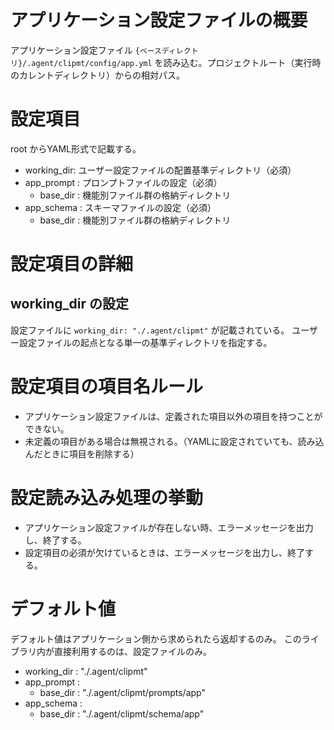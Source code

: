 # アプリケーション設定ファイルの概要

アプリケーション設定ファイル
`{ベースディレクトリ}/.agent/clipmt/config/app.yml`
を読み込む。プロジェクトルート（実行時のカレントディレクトリ）からの相対パス。

# 設定項目

root からYAML形式で記載する。

- working_dir: ユーザー設定ファイルの配置基準ディレクトリ（必須）
- app_prompt : プロンプトファイルの設定（必須）
  - base_dir : 機能別ファイル群の格納ディレクトリ
- app_schema : スキーマファイルの設定（必須）
  - base_dir : 機能別ファイル群の格納ディレクトリ

# 設定項目の詳細

## working_dir の設定

設定ファイルに `working_dir: "./.agent/clipmt"` が記載されている。
ユーザー設定ファイルの起点となる単一の基準ディレクトリを指定する。

# 設定項目の項目名ルール

- アプリケーション設定ファイルは、定義された項目以外の項目を持つことができない。
- 未定義の項目がある場合は無視される。（YAMLに設定されていても、読み込んだときに項目を削除する）

# 設定読み込み処理の挙動

- アプリケーション設定ファイルが存在しない時、エラーメッセージを出力し、終了する。
- 設定項目の必須が欠けているときは、エラーメッセージを出力し、終了する。

# デフォルト値

デフォルト値はアプリケーション側から求められたら返却するのみ。
このライブラリ内が直接利用するのは、設定ファイルのみ。

- working_dir : "./.agent/clipmt"
- app_prompt :
  - base_dir : "./.agent/clipmt/prompts/app"
- app_schema :
  - base_dir : "./.agent/clipmt/schema/app"
